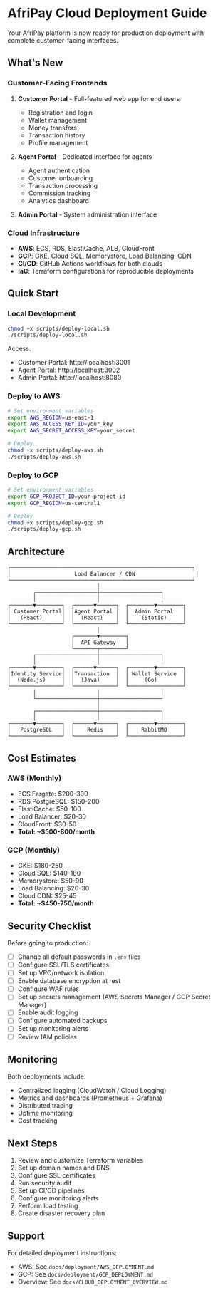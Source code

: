 # AfriPay Cloud Deployment Guide

Your AfriPay platform is now ready for production deployment with complete customer-facing interfaces.

## What's New

### Customer-Facing Frontends

1. **Customer Portal** - Full-featured web app for end users
   - Registration and login
   - Wallet management
   - Money transfers
   - Transaction history
   - Profile management

2. **Agent Portal** - Dedicated interface for agents
   - Agent authentication
   - Customer onboarding
   - Transaction processing
   - Commission tracking
   - Analytics dashboard

3. **Admin Portal** - System administration interface

### Cloud Infrastructure

- **AWS**: ECS, RDS, ElastiCache, ALB, CloudFront
- **GCP**: GKE, Cloud SQL, Memorystore, Load Balancing, CDN
- **CI/CD**: GitHub Actions workflows for both clouds
- **IaC**: Terraform configurations for reproducible deployments

## Quick Start

### Local Development

```bash
chmod +x scripts/deploy-local.sh
./scripts/deploy-local.sh
```

Access:
- Customer Portal: http://localhost:3001
- Agent Portal: http://localhost:3002
- Admin Portal: http://localhost:8080

### Deploy to AWS

```bash
# Set environment variables
export AWS_REGION=us-east-1
export AWS_ACCESS_KEY_ID=your_key
export AWS_SECRET_ACCESS_KEY=your_secret

# Deploy
chmod +x scripts/deploy-aws.sh
./scripts/deploy-aws.sh
```

### Deploy to GCP

```bash
# Set environment variables
export GCP_PROJECT_ID=your-project-id
export GCP_REGION=us-central1

# Deploy
chmod +x scripts/deploy-gcp.sh
./scripts/deploy-gcp.sh
```

## Architecture

```
┌─────────────────────────────────────────────────────────┐
│                    Load Balancer / CDN                   │
└─────────────────────────────────────────────────────────┘
                            │
        ┌───────────────────┼───────────────────┐
        │                   │                   │
┌───────▼────────┐  ┌──────▼──────┐  ┌────────▼────────┐
│ Customer Portal│  │Agent Portal │  │  Admin Portal   │
│   (React)      │  │  (React)    │  │    (Static)     │
└────────────────┘  └─────────────┘  └─────────────────┘
                            │
                    ┌───────▼────────┐
                    │  API Gateway   │
                    └───────┬────────┘
        ┌───────────────────┼───────────────────┐
        │                   │                   │
┌───────▼────────┐  ┌──────▼──────┐  ┌────────▼────────┐
│Identity Service│  │Transaction  │  │ Wallet Service  │
│  (Node.js)     │  │  (Java)     │  │     (Go)        │
└────────────────┘  └─────────────┘  └─────────────────┘
        │                   │                   │
        └───────────────────┼───────────────────┘
                            │
        ┌───────────────────┼───────────────────┐
        │                   │                   │
┌───────▼────────┐  ┌──────▼──────┐  ┌────────▼────────┐
│   PostgreSQL   │  │    Redis    │  │    RabbitMQ     │
└────────────────┘  └─────────────┘  └─────────────────┘
```

## Cost Estimates

### AWS (Monthly)
- ECS Fargate: $200-300
- RDS PostgreSQL: $150-200
- ElastiCache: $50-100
- Load Balancer: $20-30
- CloudFront: $30-50
- **Total: ~$500-800/month**

### GCP (Monthly)
- GKE: $180-250
- Cloud SQL: $140-180
- Memorystore: $50-90
- Load Balancing: $20-30
- Cloud CDN: $25-45
- **Total: ~$450-750/month**

## Security Checklist

Before going to production:

- [ ] Change all default passwords in `.env` files
- [ ] Configure SSL/TLS certificates
- [ ] Set up VPC/network isolation
- [ ] Enable database encryption at rest
- [ ] Configure WAF rules
- [ ] Set up secrets management (AWS Secrets Manager / GCP Secret Manager)
- [ ] Enable audit logging
- [ ] Configure automated backups
- [ ] Set up monitoring alerts
- [ ] Review IAM policies

## Monitoring

Both deployments include:
- Centralized logging (CloudWatch / Cloud Logging)
- Metrics and dashboards (Prometheus + Grafana)
- Distributed tracing
- Uptime monitoring
- Cost tracking

## Next Steps

1. Review and customize Terraform variables
2. Set up domain names and DNS
3. Configure SSL certificates
4. Run security audit
5. Set up CI/CD pipelines
6. Configure monitoring alerts
7. Perform load testing
8. Create disaster recovery plan

## Support

For detailed deployment instructions:
- AWS: See `docs/deployment/AWS_DEPLOYMENT.md`
- GCP: See `docs/deployment/GCP_DEPLOYMENT.md`
- Overview: See `docs/CLOUD_DEPLOYMENT_OVERVIEW.md`
